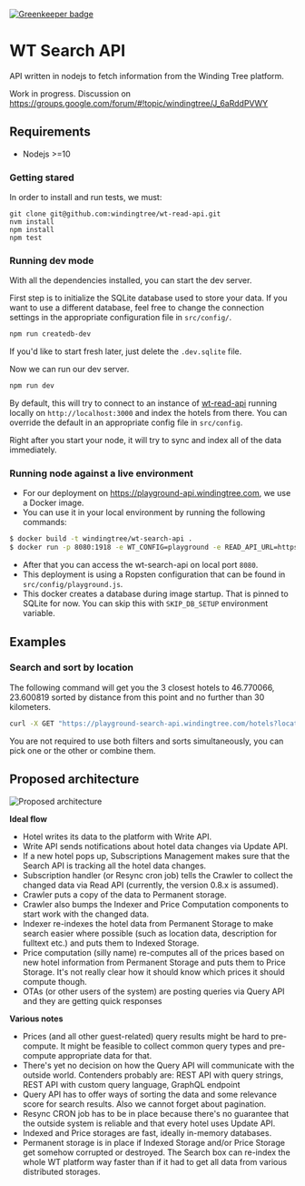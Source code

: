 [![Greenkeeper badge](https://badges.greenkeeper.io/windingtree/wt-search-api.svg)](https://greenkeeper.io/)
# WT Search API

API written in nodejs to fetch information from the Winding Tree platform.

Work in progress. Discussion on https://groups.google.com/forum/#!topic/windingtree/J_6aRddPVWY

## Requirements
- Nodejs >=10

### Getting stared
In order to install and run tests, we must:
```
git clone git@github.com:windingtree/wt-read-api.git
nvm install
npm install
npm test
```

### Running dev mode
With all the dependencies installed, you can start the dev server.

First step is to initialize the SQLite database used to store your data.
If you want to use a different database, feel free to change the connection
settings in the appropriate configuration file in `src/config/`.
```bash
npm run createdb-dev
```

If you'd like to start fresh later, just delete the `.dev.sqlite` file.

Now we can run our dev server.
```bash
npm run dev
```
By default, this will try to connect to an instance of [wt-read-api](https://github.com/windingtree/wt-read-api)
running locally on `http://localhost:3000` and index the hotels from there.
You can override the default in an appropriate config file in `src/config`.

Right after you start your node, it will try to sync and index all of the
data immediately.

### Running node against a live environment

- For our deployment on https://playground-api.windingtree.com, we use a Docker image.
- You can use it in your local environment by running the following commands:
```sh
$ docker build -t windingtree/wt-search-api .
$ docker run -p 8080:1918 -e WT_CONFIG=playground -e READ_API_URL=https://playground-api.windingtree.com -e BASE_URL=http://localhost:8080 windingtree/wt-search-api
```
- After that you can access the wt-search-api on local port `8080`.
- This deployment is using a Ropsten configuration that can be found in `src/config/playground.js`.
- This docker creates a database during image startup. That is pinned to SQLite for now.
You can skip this with `SKIP_DB_SETUP` environment variable.

## Examples

### Search and sort by location

The following command will get you the 3 closest hotels to 46.770066, 23.600819
sorted by distance from this point and no further than 30 kilometers.

```bash
curl -X GET "https://playground-search-api.windingtree.com/hotels?location=46.770066,23.600819:30&sortByDistance=46.770066,23.600819&limit=3" -H "accept: application/json"
```

You are not required to use both filters and sorts simultaneously, you can pick one or
the other or combine them.

## Proposed architecture

![Proposed architecture](https://github.com/windingtree/wt-search-api/raw/master/docs/wt-search-api.png "Proposed architecture")

**Ideal flow**

- Hotel writes its data to the platform with Write API.
- Write API sends notifications about hotel data changes via Update API.
- If a new hotel pops up, Subscriptions Management makes sure that the Search API is tracking all the hotel data changes.
- Subscription handler (or Resync cron job) tells the Crawler to collect the changed data via Read API (currently, the version 0.8.x is assumed).
- Crawler puts a copy of the data to Permanent storage.
- Crawler also bumps the Indexer and Price Computation components to start work with the changed data.
- Indexer re-indexes the hotel data from Permanent Storage to make search easier where possible (such as location data, description for fulltext etc.) and puts them to Indexed Storage.
- Price computation (silly name) re-computes all of the prices based on new hotel information from Permanent Storage and puts them to Price Storage. It's not really clear how it should know which prices it should compute though.
- OTAs (or other users of the system) are posting queries via Query API and they are getting quick responses

**Various notes**

- Prices (and all other guest-related) query results might be hard to pre-compute. It might be feasible to collect common query types and pre-compute appropriate data for that.
- There's yet no decision on how the Query API will communicate with the outside world. Contenders probably are: REST API with query strings, REST API with custom query language, GraphQL endpoint
- Query API has to offer ways of sorting the data and some relevance score for search results. Also we cannot forget about pagination.
- Resync CRON job has to be in place because there's no guarantee that the outside system is reliable and that every hotel uses Update API.
- Indexed and Price storages are fast, ideally in-memory databases.
- Permanent storage is in place if Indexed Storage and/or Price Storage get somehow corrupted or destroyed. The Search box can re-index the whole WT platform way faster than if it had to get all data from various distributed storages.
